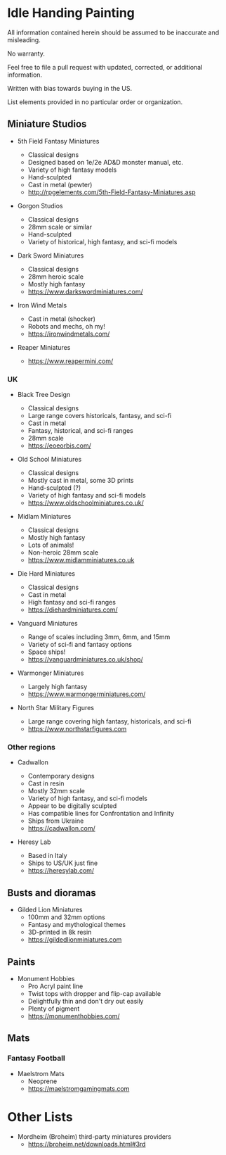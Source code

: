 # Idle Handing Painting 

All information contained herein should be assumed to be inaccurate and misleading. 

No warranty. 

Feel free to file a pull request with updated, corrected, or additional information. 

Written with bias towards buying in the US. 

List elements provided in no particular order or organization. 

## Miniature Studios

- 5th Field Fantasy Miniatures
	- Classical designs
	- Designed based on 1e/2e AD&D monster manual, etc.
	- Variety of high fantasy models
	- Hand-sculpted
	- Cast in metal (pewter)
	- <http://rpgelements.com/5th-Field-Fantasy-Miniatures.asp>

- Gorgon Studios
	- Classical designs
	- 28mm scale or similar
	- Hand-sculpted
	- Variety of historical, high fantasy, and sci-fi models

- Dark Sword Miniatures
	- Classical designs
	- 28mm heroic scale
	- Mostly high fantasy
	- <https://www.darkswordminiatures.com/>

- Iron Wind Metals
	- Cast in metal (shocker)
	- Robots and mechs, oh my!
	- <https://ironwindmetals.com/>

- Reaper Miniatures
	- <https://www.reapermini.com/>

### UK

- Black Tree Design
	- Classical designs
	- Large range covers historicals, fantasy, and sci-fi
	- Cast in metal
	- Fantasy, historical, and sci-fi ranges
	- 28mm scale
	- <https://eoeorbis.com/>

- Old School Miniatures
	- Classical designs
	- Mostly cast in metal, some 3D prints
	- Hand-sculpted (?)
	- Variety of high fantasy and sci-fi models
	- <https://www.oldschoolminiatures.co.uk/>

- Midlam Miniatures
	- Classical designs
	- Mostly high fantasy
	- Lots of animals!
	- Non-heroic 28mm scale
	- <https://www.midlamminiatures.co.uk>

- Die Hard Miniatures
	- Classical designs
	- Cast in metal
	- High fantasy and sci-fi ranges
	- <https://diehardminiatures.com/>

- Vanguard Miniatures
	- Range of scales including 3mm, 6mm, and 15mm
	- Variety of sci-fi and fantasy options
	- Space ships!
	- <https://vanguardminiatures.co.uk/shop/>

- Warmonger Miniatures
	- Largely high fantasy
	- <https://www.warmongerminiatures.com/>

- North Star Military Figures
	- Large range covering high fantasy, historicals, and sci-fi
	- <https://www.northstarfigures.com>

### Other regions

- Cadwallon
	- Contemporary designs
	- Cast in resin
	- Mostly 32mmscale
	- Variety of high fantasy, and sci-fi models
	- Appear to be digitally sculpted
	- Has compatible lines for Confrontation and Infinity
	- Ships from Ukraine
	- <https://cadwallon.com/>

- Heresy Lab
	- Based in Italy
	- Ships to US/UK just fine
	- <https://heresylab.com/>

## Busts and dioramas

- Gilded Lion Miniatures
	- 100mm and 32mm options
	- Fantasy and mythological themes
	- 3D-printed in 8k resin
	- <https://gildedlionminiatures.com>

## Paints

- Monument Hobbies
	- Pro Acryl paint line
	- Twist tops with dropper and flip-cap available
	- Delightfully thin and don't dry out easily
	- Plenty of pigment
	- <https://monumenthobbies.com/>

## Mats

### Fantasy Football

- Maelstrom Mats
	- Neoprene
	- <https://maelstromgamingmats.com>

# Other Lists

- Mordheim (Broheim) third-party miniatures providers
	- <https://broheim.net/downloads.html#3rd>
